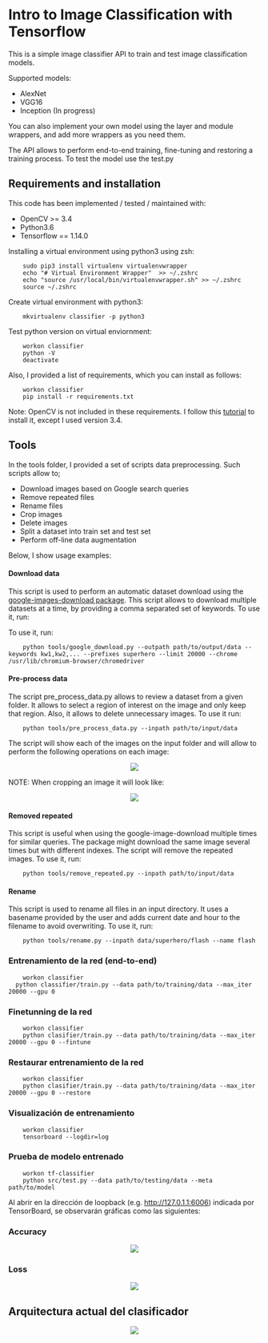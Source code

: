 # Intro to Image Classification with Tensorflow

This is a simple image classifier API to train and test image classification models. 

Supported models:
- AlexNet 
- VGG16
- Inception (In progress)

You can also implement your own model using the layer and module wrappers, and add more wrappers as you need them. 

The API allows to perform end-to-end training, fine-tuning and restoring a training process. To test the model use the test.py

## Requirements and installation

This code has been implemented / tested / maintained with:
- OpenCV >= 3.4
- Python3.6
- Tensorflow == 1.14.0

Installing a virtual environment using python3 using zsh:
```
	sudo pip3 install virtualenv virtualenvwrapper
	echo "# Virtual Environment Wrapper"  >> ~/.zshrc
	echo "source /usr/local/bin/virtualenvwrapper.sh" >> ~/.zshrc
	source ~/.zshrc
```

Create virtual environment with python3:
```
	mkvirtualenv classifier -p python3
```

Test python version on virtual enviornment:
```
	workon classifier
	python -V
	deactivate
```

Also, I provided a list of requirements, which you can install as follows: 
```
	workon classifier
	pip install -r requirements.txt
```

Note: OpenCV is not included in these requirements. I follow this [tutorial](https://www.learnopencv.com/install-opencv3-on-ubuntu/) to install it, except I used version 3.4.

## Tools

In the tools folder, I provided a set of scripts data preprocessing. Such scripts 
allow to;
 - Download images based on Google search queries
 - Remove repeated files
 - Rename files
 - Crop images
 - Delete images 
 - Split a dataset into train set and test set
 - Perform off-line data augmentation

Below, I show usage examples:

#### Download data 
This script is used to perform an automatic dataset download using the 
[google-images-download package](https://github.com/hardikvasa/google-images-download ). 
This script allows to download multiple datasets at a time, by providing a comma separated
set of keywords. To use it, run:

To use it, run:
```
	python tools/google_download.py --outpath path/to/output/data --keywords kw1,kw2,... --prefixes superhero --limit 20000 --chrome /usr/lib/chromium-browser/chromedriver
```

#### Pre-process data
The script pre_process_data.py allows to review a dataset from a given folder. It
allows to select a region of interest on the image and only keep that region. Also, 
it allows to delete unnecessary images. To use it run:
```
	python tools/pre_process_data.py --inpath path/to/input/data
```
The script will show each of the images on the input folder and will allow to 
perform the following operations on each image:

<p align="center"><img src="./readme/preprocess_ops.png" /> </p>

NOTE: When cropping an image it will look like:

<p align="center"><img src="./readme/crop_sample.png" /> </p>

#### Removed repeated 
This script is useful when using the google-image-download multiple times for 
similar queries. The package might download the same image several times but with 
different indexes. The script will remove the repeated images. To use it, run:
```
	python tools/remove_repeated.py --inpath path/to/input/data
```

#### Rename 
This script is used to rename all files in an input directory. It uses a basename
provided by the user and adds current date and hour to the filename to avoid
overwriting. To use it, run:
```
	python tools/rename.py --inpath data/superhero/flash --name flash
```

### Entrenamiento de la red (end-to-end)
```
	workon classifier
  python classifier/train.py --data path/to/training/data --max_iter 20000 --gpu 0
```

### Finetunning de la red
```
	workon classifier
	python clasifier/train.py --data path/to/training/data --max_iter 20000 --gpu 0 --fintune
```

### Restaurar entrenamiento de la red
```
	workon classifier
	python clasifier/train.py --data path/to/training/data --max_iter 20000 --gpu 0 --restore
```

### Visualización de entrenamiento 
```
	workon classifier
	tensorboard --logdir=log
```

### Prueba de modelo entrenado
```
	workon tf-classifier
	python src/test.py --data path/to/testing/data --meta path/to/model
```

Al abrir en la dirección de loopback (e.g. http://127.0.1.1:6006) indicada por TensorBoard, se observarán gráficas como las siguientes:

### Accuracy
<p align="center"><img src="./readme/accuracy.png" /> </p>

### Loss
<p align="center"><img src="./readme/loss.png" /> </p>

## Arquitectura actual del clasificador
<p align="center"><img src="./readme/alexnet.png" /> </p>
